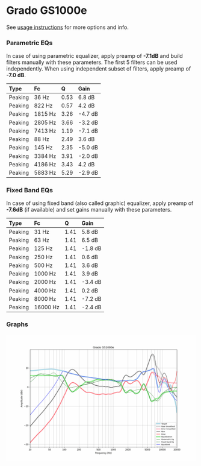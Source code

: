 # Grado GS1000e
See [usage instructions](https://github.com/jaakkopasanen/AutoEq#usage) for more options and info.

### Parametric EQs
In case of using parametric equalizer, apply preamp of **-7.1dB** and build filters manually
with these parameters. The first 5 filters can be used independently.
When using independent subset of filters, apply preamp of **-7.0 dB**.

| Type    | Fc      |    Q | Gain    |
|:--------|:--------|:-----|:--------|
| Peaking | 36 Hz   | 0.53 | 6.8 dB  |
| Peaking | 822 Hz  | 0.57 | 4.2 dB  |
| Peaking | 1815 Hz | 3.26 | -4.7 dB |
| Peaking | 2805 Hz | 3.66 | -3.2 dB |
| Peaking | 7413 Hz | 1.19 | -7.1 dB |
| Peaking | 88 Hz   | 2.49 | 3.6 dB  |
| Peaking | 145 Hz  | 2.35 | -5.0 dB |
| Peaking | 3384 Hz | 3.91 | -2.0 dB |
| Peaking | 4186 Hz | 3.43 | 4.2 dB  |
| Peaking | 5883 Hz | 5.29 | -2.9 dB |

### Fixed Band EQs
In case of using fixed band (also called graphic) equalizer, apply preamp of **-7.6dB**
(if available) and set gains manually with these parameters.

| Type    | Fc       |    Q | Gain    |
|:--------|:---------|:-----|:--------|
| Peaking | 31 Hz    | 1.41 | 5.8 dB  |
| Peaking | 63 Hz    | 1.41 | 6.5 dB  |
| Peaking | 125 Hz   | 1.41 | -1.8 dB |
| Peaking | 250 Hz   | 1.41 | 0.6 dB  |
| Peaking | 500 Hz   | 1.41 | 3.6 dB  |
| Peaking | 1000 Hz  | 1.41 | 3.9 dB  |
| Peaking | 2000 Hz  | 1.41 | -3.4 dB |
| Peaking | 4000 Hz  | 1.41 | 0.2 dB  |
| Peaking | 8000 Hz  | 1.41 | -7.2 dB |
| Peaking | 16000 Hz | 1.41 | -2.4 dB |

### Graphs
![](./Grado%20GS1000e.png)
